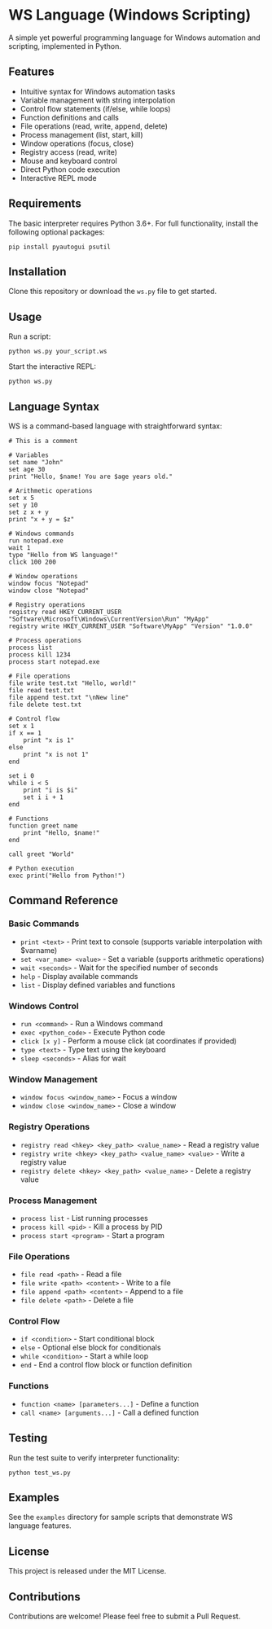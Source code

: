 # WS Language (Windows Scripting)

A simple yet powerful programming language for Windows automation and scripting, implemented in Python.

## Features

- Intuitive syntax for Windows automation tasks
- Variable management with string interpolation
- Control flow statements (if/else, while loops)
- Function definitions and calls
- File operations (read, write, append, delete)
- Process management (list, start, kill)
- Window operations (focus, close)
- Registry access (read, write)
- Mouse and keyboard control
- Direct Python code execution
- Interactive REPL mode

## Requirements

The basic interpreter requires Python 3.6+. For full functionality, install the following optional packages:
```
pip install pyautogui psutil
```

## Installation

Clone this repository or download the `ws.py` file to get started.

## Usage

Run a script:
```
python ws.py your_script.ws
```

Start the interactive REPL:
```
python ws.py
```

## Language Syntax

WS is a command-based language with straightforward syntax:

```
# This is a comment

# Variables
set name "John"
set age 30
print "Hello, $name! You are $age years old."

# Arithmetic operations
set x 5
set y 10
set z x + y
print "x + y = $z"

# Windows commands
run notepad.exe
wait 1
type "Hello from WS language!"
click 100 200

# Window operations
window focus "Notepad"
window close "Notepad"

# Registry operations
registry read HKEY_CURRENT_USER "Software\Microsoft\Windows\CurrentVersion\Run" "MyApp"
registry write HKEY_CURRENT_USER "Software\MyApp" "Version" "1.0.0"

# Process operations
process list
process kill 1234
process start notepad.exe

# File operations
file write test.txt "Hello, world!"
file read test.txt
file append test.txt "\nNew line"
file delete test.txt

# Control flow
set x 1
if x == 1
    print "x is 1"
else
    print "x is not 1"
end

set i 0
while i < 5
    print "i is $i"
    set i i + 1
end

# Functions
function greet name
    print "Hello, $name!"
end

call greet "World"

# Python execution
exec print("Hello from Python!")
```

## Command Reference

### Basic Commands
- `print <text>` - Print text to console (supports variable interpolation with $varname)
- `set <var_name> <value>` - Set a variable (supports arithmetic operations)
- `wait <seconds>` - Wait for the specified number of seconds
- `help` - Display available commands
- `list` - Display defined variables and functions

### Windows Control
- `run <command>` - Run a Windows command
- `exec <python_code>` - Execute Python code
- `click [x y]` - Perform a mouse click (at coordinates if provided)
- `type <text>` - Type text using the keyboard
- `sleep <seconds>` - Alias for wait

### Window Management
- `window focus <window_name>` - Focus a window
- `window close <window_name>` - Close a window

### Registry Operations
- `registry read <hkey> <key_path> <value_name>` - Read a registry value
- `registry write <hkey> <key_path> <value_name> <value>` - Write a registry value
- `registry delete <hkey> <key_path> <value_name>` - Delete a registry value

### Process Management
- `process list` - List running processes
- `process kill <pid>` - Kill a process by PID
- `process start <program>` - Start a program

### File Operations
- `file read <path>` - Read a file
- `file write <path> <content>` - Write to a file
- `file append <path> <content>` - Append to a file
- `file delete <path>` - Delete a file

### Control Flow
- `if <condition>` - Start conditional block
- `else` - Optional else block for conditionals
- `while <condition>` - Start a while loop
- `end` - End a control flow block or function definition

### Functions
- `function <name> [parameters...]` - Define a function
- `call <name> [arguments...]` - Call a defined function

## Testing

Run the test suite to verify interpreter functionality:
```
python test_ws.py
```

## Examples

See the `examples` directory for sample scripts that demonstrate WS language features.

## License

This project is released under the MIT License.

## Contributions

Contributions are welcome! Please feel free to submit a Pull Request. 
